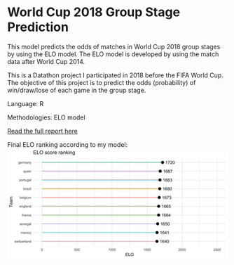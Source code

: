 # World Cup 2018 Group Stage Prediction
This model predicts the odds of matches in World Cup 2018 group stages by using the ELO model. The ELO model is developed by using the match data after World Cup 2014.


This is a Datathon project I participated in 2018 before the FIFA World Cup. The objective of this project is to predict the odds (probability) of win/draw/lose of each game in the group stage. 


Language: R

Methodologies: ELO model

[Read the full report here](https://nbviewer.jupyter.org/gist/tommy539/60595e205ee03594042d654ab79a7994)

Final ELO ranking according to my model:
![text](https://github.com/tommy539/Data-Science-Project/blob/master/World%20Cup%202018%20prediction/ELO.png "ELO ranking")

